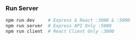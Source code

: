 ### Run Server

```bash
npm run dev     # Express & React :3000 & :5000
npm run server  # Express API Only :5000
npm run client  # React Client Only :3000
```
